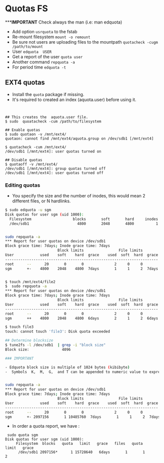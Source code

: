 # Quotas FS


*****IMPORTANT** Check always the  man (i.e: man edquota)
- Add option `usrquota` to the fstab
- Re-mount filesystem `mount -o remount`
- Be sure not users are uploading files to the mountpath `quotacheck -cugm /path/to/mount`
- User `edquota  USER`
- Get a report of the user `quota user`
- Another command `repquota -a`
- For period time `edquota -t` 


## EXT4 quotas

- Install the `quota` package if missing.
- It's required to created an index (aquota.user) before using it. 

```


## This creates the  aquota.user file.
$ sudo  quoatacheck -cum /path/to/filesystem

## Enable quotas
$ sudo quotaon -v /mnt/ext4/
quotaon: cannot find /mnt/ext4/aquota.group on /dev/sdb1 [/mnt/ext4]

$ quotacheck -cum /mnt/ext4/
/dev/sdb1 [/mnt/ext4]: user quotas turned on

## Disable quotas
$ quotaoff -v /mnt/ext4/
/dev/sdb1 [/mnt/ext4]: group quotas turned off
/dev/sdb1 [/mnt/ext4]: user quotas turned off
```

### Editing quotas

- You specify the size and the number of inodes, this would mean 2 different files, or N hardlinks.

```sh
$ sudo edquota -u sgm
Disk quotas for user sgm (uid 1000):
  Filesystem                   blocks       soft       hard     inodes     soft     hard
  /dev/sdb1                      4800       2048       4800          1     1        2


sudo repquota -a
*** Report for user quotas on device /dev/sdb1
Block grace time: 7days; Inode grace time: 7days
                        Block limits                File limits
User            used    soft    hard  grace    used  soft  hard  grace
----------------------------------------------------------------------
root      --      20       0       0              2     0     0       
sgm       +-    4800    2048    4800  7days       1     1     2  7days


$ touch /mnt/ext4/file2
$  sudo repquota -a
*** Report for user quotas on device /dev/sdb1
Block grace time: 7days; Inode grace time: 7days
                        Block limits                File limits
User            used    soft    hard  grace    used  soft  hard  grace
----------------------------------------------------------------------
root      --      20       0       0              2     0     0       
sgm       ++    4800    2048    4800  6days       2     1     2  6days

$ touch file3
touch: cannot touch 'file3': Disk quota exceeded

## Determine blocksize
$ tune2fs -l /dev/sdb1  | grep -i "block size"
Block size:               4096

### IMPORTANT 

- Edquota block size is multiple of 1024 bytes (kibibyte)
-  Symbols  K,  M,  G,  and T can be appended to numeric value to express kibibytes, mebibytes, gibibytes, and tebibytes.


sudo repquota -a
*** Report for user quotas on device /dev/sdb1
Block grace time: 7days; Inode grace time: 7days
                        Block limits                File limits
User            used    soft    hard  grace    used  soft  hard  grace
----------------------------------------------------------------------
root      --      20       0       0              2     0     0       
sgm       +- 2097156       1 10485760  7days       1     1     2  7days
```

- In order a quota report, we have :

```
 sudo quota sgm
Disk quotas for user sgm (uid 1000): 
     Filesystem  blocks   quota   limit   grace   files   quota   limit   grace
      /dev/sdb1 2097156*      1 15728640   6days       1       1       2
```
